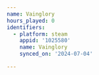 ```yaml
---
name: Vainglory
hours_played: 0
identifiers:
  - platform: steam
    appid: '1025580'
    name: Vainglory
    synced_on: '2024-07-04'

---
```

